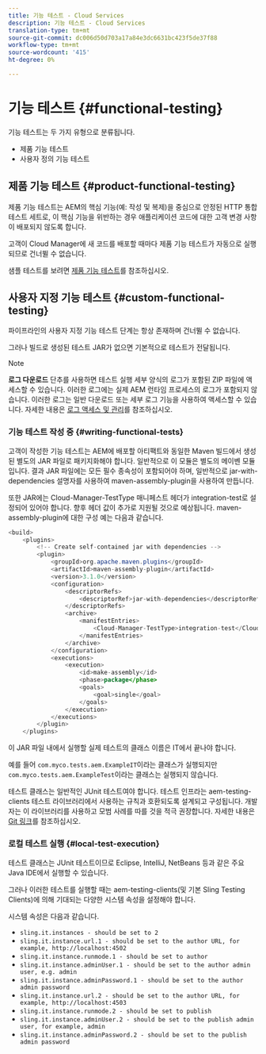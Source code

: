 ```yaml
---
title: 기능 테스트 - Cloud Services
description: 기능 테스트 - Cloud Services
translation-type: tm+mt
source-git-commit: dc006d50d703a17a84e3dc6631bc423f5de37f88
workflow-type: tm+mt
source-wordcount: '415'
ht-degree: 0%

---
```



# 기능 테스트 {#functional-testing}

기능 테스트는 두 가지 유형으로 분류됩니다.

* 제품 기능 테스트
* 사용자 정의 기능 테스트

## 제품 기능 테스트 {#product-functional-testing}

제품 기능 테스트는 AEM의 핵심 기능(예: 작성 및 복제)을 중심으로 안정된 HTTP 통합 테스트 세트로, 이 핵심 기능을 위반하는 경우 애플리케이션 코드에 대한 고객 변경 사항이 배포되지 않도록 합니다.

고객이 Cloud Manager에 새 코드를 배포할 때마다 제품 기능 테스트가 자동으로 실행되므로 건너뛸 수 없습니다.

샘플 테스트를 보려면 [제품 기능 테스트](https://github.com/adobe/aem-test-samples/tree/aem-cloud/smoke)를 참조하십시오.

## 사용자 지정 기능 테스트 {#custom-functional-testing}

파이프라인의 사용자 지정 기능 테스트 단계는 항상 존재하며 건너뛸 수 없습니다.

그러나 빌드로 생성된 테스트 JAR가 없으면 기본적으로 테스트가 전달됩니다.

>[!NOTE]
>**로그 다운로드** 단추를 사용하면 테스트 실행 세부 양식의 로그가 포함된 ZIP 파일에 액세스할 수 있습니다. 이러한 로그에는 실제 AEM 런타임 프로세스의 로그가 포함되지 않습니다. 이러한 로그는 일반 다운로드 또는 세부 로그 기능을 사용하여 액세스할 수 있습니다. 자세한 내용은 [로그 액세스 및 관리](/help/implementing/cloud-manager/manage-logs.md)를 참조하십시오.


### 기능 테스트 작성 중 {#writing-functional-tests}

고객이 작성한 기능 테스트는 AEM에 배포할 아티팩트와 동일한 Maven 빌드에서 생성된 별도의 JAR 파일로 패키지화해야 합니다. 일반적으로 이 모듈은 별도의 메이벤 모듈입니다. 결과 JAR 파일에는 모든 필수 종속성이 포함되어야 하며, 일반적으로 jar-with-dependencies 설명자를 사용하여 maven-assembly-plugin을 사용하여 만듭니다.

또한 JAR에는 Cloud-Manager-TestType 매니페스트 헤더가 integration-test로 설정되어 있어야 합니다. 향후 헤더 값이 추가로 지원될 것으로 예상됩니다. maven-assembly-plugin에 대한 구성 예는 다음과 같습니다.

```java
<build>
    <plugins>
        <!-- Create self-contained jar with dependencies -->
        <plugin>
            <groupId>org.apache.maven.plugins</groupId>
            <artifactId>maven-assembly-plugin</artifactId>
            <version>3.1.0</version>
            <configuration>
                <descriptorRefs>
                    <descriptorRef>jar-with-dependencies</descriptorRef>
                </descriptorRefs>
                <archive>
                    <manifestEntries>
                        <Cloud-Manager-TestType>integration-test</Cloud-Manager-TestType>
                    </manifestEntries>
                </archive>
            </configuration>
            <executions>
                <execution>
                    <id>make-assembly</id>
                    <phase>package</phase>
                    <goals>
                        <goal>single</goal>
                    </goals>
                </execution>
            </executions>
        </plugin>
    </plugins>
```

이 JAR 파일 내에서 실행할 실제 테스트의 클래스 이름은 IT에서 끝나야 합니다.

예를 들어 `com.myco.tests.aem.ExampleIT`이라는 클래스가 실행되지만 `com.myco.tests.aem.ExampleTest`이라는 클래스는 실행되지 않습니다.

테스트 클래스는 일반적인 JUnit 테스트여야 합니다. 테스트 인프라는 aem-testing-clients 테스트 라이브러리에서 사용하는 규칙과 호환되도록 설계되고 구성됩니다. 개발자는 이 라이브러리를 사용하고 모범 사례를 따를 것을 적극 권장합니다. 자세한 내용은 [Git 링크](https://github.com/adobe/aem-testing-clients)를 참조하십시오.

### 로컬 테스트 실행 {#local-test-execution}

테스트 클래스는 JUnit 테스트이므로 Eclipse, IntelliJ, NetBeans 등과 같은 주요 Java IDE에서 실행할 수 있습니다.

그러나 이러한 테스트를 실행할 때는 aem-testing-clients(및 기본 Sling Testing Clients)에 의해 기대되는 다양한 시스템 속성을 설정해야 합니다.

시스템 속성은 다음과 같습니다.

* `sling.it.instances - should be set to 2`
* `sling.it.instance.url.1 - should be set to the author URL, for example, http://localhost:4502`
* `sling.it.instance.runmode.1 - should be set to author`
* `sling.it.instance.adminUser.1 - should be set to the author admin user, e.g. admin`
* `sling.it.instance.adminPassword.1 - should be set to the author admin password`
* `sling.it.instance.url.2 - should be set to the author URL, for example, http://localhost:4503`
* `sling.it.instance.runmode.2 - should be set to publish`
* `sling.it.instance.adminUser.2 - should be set to the publish admin user, for example, admin`
* `sling.it.instance.adminPassword.2 - should be set to the publish admin password`

